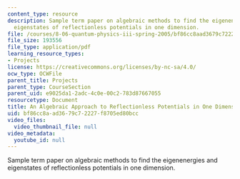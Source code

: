 ```yaml
---
content_type: resource
description: Sample term paper on algebraic methods to find the eigenenergies and
  eigenstates of reflectionless potentials in one dimension.
file: /courses/8-06-quantum-physics-iii-spring-2005/bf86cc8aad3679c72227f8705ed80bcc_samplepaper.pdf
file_size: 193556
file_type: application/pdf
learning_resource_types:
- Projects
license: https://creativecommons.org/licenses/by-nc-sa/4.0/
ocw_type: OCWFile
parent_title: Projects
parent_type: CourseSection
parent_uid: e9025da1-2adc-4c0e-00c2-783d87667055
resourcetype: Document
title: An Algebraic Approach to Reflectionless Potentials in One Dimension
uid: bf86cc8a-ad36-79c7-2227-f8705ed80bcc
video_files:
  video_thumbnail_file: null
video_metadata:
  youtube_id: null
---
```

Sample term paper on algebraic methods to find the eigenenergies and eigenstates of reflectionless potentials in one dimension.